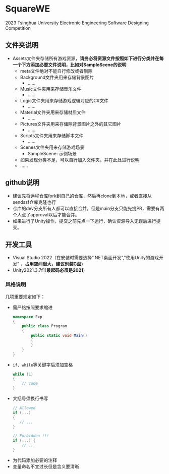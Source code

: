 # SquareWE
2023 Tsinghua University Electronic Engineering Software Designing Competition



## 文件夹说明

* Assets文件夹存储所有游戏资源，**请务必将资源文件按照如下进行分类并在每一个下方添加必要文件说明，比如对SampleScene的说明**
  * meta文件绝对不能自行修改或者删除
  * Background文件夹用来存储背景图片
    * ……
  * Music文件夹用来存储音乐文件
    * ……
  * Logic文件夹用来存储游戏逻辑对应的C#文件
    * ……
  * Material文件夹用来存储材质文件
    * ……
  * Pictures文件夹用来存储除背景图片之外的其它图片
    * ……
  * Scripts文件夹用来存储脚本文件
    * ……
  * Scenes文件夹用来存储游戏场景
    * SampleScene: 示例场景
  * 如果发现分类不足，可以自行加入文件夹，并在此处进行说明
  * ……

## github说明

* 建议先将远程仓库fork到自己的仓库，然后再clone到本地，或者直接从sendssf仓库克隆也行
* 仓库的dev分支所有人都可以直接合并，但是main分支只能先提PR，需要有两个人点了approval以后才能合并。
* 如果进行了Unity操作，提交之前先点一下运行，确认资源导入无误后进行提交。

## 开发工具

* Visual Studio 2022（在安装时需要选择".NET桌面开发","使用Unity的游戏开发" ，**占用空间很大，建议别装C盘**）
* Unity2021.3.7f1(**最起码必须是2021**)

### 风格说明

几项重要规定如下：

- 需严格按照要求缩进

  ```C#
  namespace Exp
  {
      public class Program
      {
          public static void Main()
          {            
          }
      }
  }
  ```

- `if`、`while`等关键字后须加空格

  ```C#
  while (1)
  {
      // code
  }
  ```

- 大括号须换行书写

  ```C#
  // Allowed
  if (...)
  {
     // ... 
  }
  
  // Forbidden !!!
  if (...) {
      // ...
  }
  ```

* 为代码添加必要的注释
* 变量命名不宜过长但是含义要清晰
